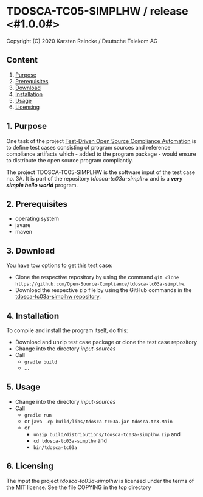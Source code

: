 # TDOSCA-TC05-SIMPLHW / release <#1.0.0#>

Copyright (C) 2020 Karsten Reincke / Deutsche Telekom AG

## Content
1. [Purpose](#pur)
2. [Prerequisites](#prq)
3. [Download](#dlo)
4. [Installation](#ins)
5. [Usage](#use)
6. [Licensing](#lic)

## 1. Purpose <a id="pur"></a>
One task of the project [Test-Driven Open Source Compliance Automation](https://github.com/Open-Source-Compliance/tdosca) is to define test cases consisting of program sources and reference compliance artifacts which - added to the program package - would ensure to distribute the open source program compliantly.

The project TDOSCA-TC05-SIMPLHW is the software input of the test case no. 3A. It is part of the repository *tdosca-tc03a-simplhw* and is a ***very simple hello world*** program.

## 2. Prerequisites <a id="prq"></a>
* operating system
* javare
* maven


## 3. Download <a id="dlo"></a>

You have tow options to get this test case:

* Clone the respective repository by using the command ``git clone https://github.com/Open-Source-Compliance/tdosca-tc03a-simplhw``.
* Download the respective zip file by using the GitHub commands in the [tdosca-tc03a-simplhw repository](https://github.com/Open-Source-Compliance/tdosca-tc03a-simplhw).

## 4. Installation <a id="ins"></a>
To compile and install the program itself, do this:
* Download and unzip test case package or clone the test case repository
* Change into the directory *input-sources*
* Call
  - ``gradle build``
  - ...

## 5. Usage <a id="use"></a>
* Change into the directory *input-sources*
* Call
  - ``gradle run``
  - or ``java -cp build/libs/tdosca-tc03a.jar tdosca.tc3.Main``
  - or
    - ``unzip build/distributions/tdosca-tc03a-simplhw.zip`` and
    - ``cd tdosca-tc03a-simplhw`` and
    - ``bin/tdosca-tc03a``

## 6. Licensing <a id="lic"></a>

The *input* the project *tdosca-tc03a-simplhw* is licensed under the terms of the MIT license. See the file COPYING in the top directory
